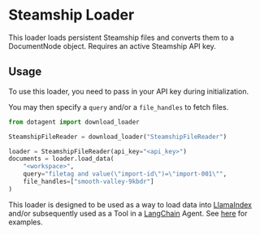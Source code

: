# Steamship Loader

This loader loads persistent Steamship files and converts them to a DocumentNode object. Requires an active Steamship API key.

## Usage

To use this loader, you need to pass in your API key during initialization.

You may then specify a `query` and/or a `file_handles` to fetch files.

```python
from dotagent import download_loader

SteamshipFileReader = download_loader("SteamshipFileReader")

loader = SteamshipFileReader(api_key="<api_key>")
documents = loader.load_data(
    "<workspace>",
    query="filetag and value(\"import-id\")=\"import-001\"",
    file_handles=["smooth-valley-9kbdr"]
)
```

This loader is designed to be used as a way to load data into [LlamaIndex](https://github.com/jerryjliu/gpt_index/tree/main/gpt_index) and/or subsequently used as a Tool in a [LangChain](https://github.com/hwchase17/langchain) Agent. See [here](https://github.com/emptycrown/llama-hub/tree/main) for examples.
